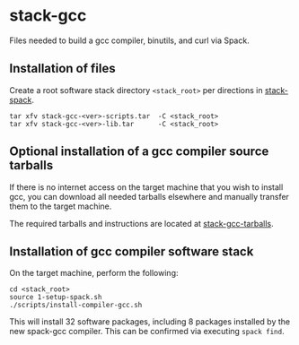 stack-gcc
=========

Files needed to build a gcc compiler, binutils, and curl via Spack.

Installation of files
---------------------

Create a root software stack directory `<stack_root>` per directions in [stack-spack](https://github.com/burgreen/stack-spack).

```
tar xfv stack-gcc-<ver>-scripts.tar  -C <stack_root>
tar xfv stack-gcc-<ver>-lib.tar      -C <stack_root>
```

Optional installation of a gcc compiler source tarballs
----------------------------------------------------------

If there is no internet access on the target machine that you wish to install gcc, you can download all needed tarballs elsewhere and manually transfer them to the target machine.

The required tarballs and instructions are located at [stack-gcc-tarballs](https://github.com/burgreen/stack-gcc-tarballs).

Installation of gcc compiler software stack
-------------------------------------------

On the target machine, perform the following:

```
cd <stack_root>
source 1-setup-spack.sh
./scripts/install-compiler-gcc.sh
```

This will install 32 software packages, including 8 packages installed by the new spack-gcc compiler. This can be confirmed via executing `spack find`.
